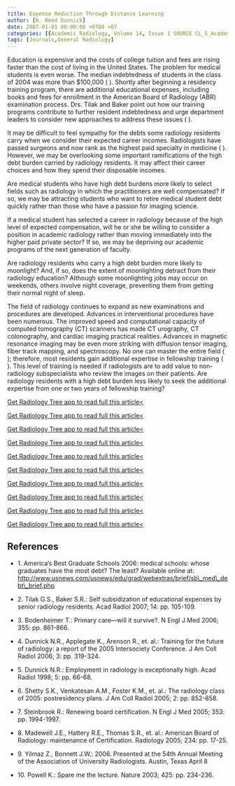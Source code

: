 ```yaml
---
title: Expense Reduction Through Distance Learning
author: [N. Reed Dunnick]
date: 2007-01-01 00:00:00 +0700 +07
categories: [{Academic Radiology, Volume 14, Issue 1 SOURCE CL_S_AcademicRadiologyVolume14Issue1 1}]
tags: [Journals,General Radiology]
---
```

Education is expensive and the costs of college tuition and fees are rising faster than the cost of living in the United States. The problem for medical students is even worse. The median indebtedness of students in the class of 2004 was more than $100,000 ( ). Shortly after beginning a residency training program, there are additional educational expenses, including books and fees for enrollment in the American Board of Radiology (ABR) examination process. Drs. Tilak and Baker point out how our training programs contribute to further resident indebtedness and urge department leaders to consider new approaches to address these issues ( ).

It may be difficult to feel sympathy for the debts some radiology residents carry when we consider their expected career incomes. Radiologists have passed surgeons and now rank as the highest paid specialty in medicine ( ). However, we may be overlooking some important ramifications of the high debt burden carried by radiology residents. It may affect their career choices and how they spend their disposable incomes.

Are medical students who have high debt burdens more likely to select fields such as radiology in which the practitioners are well compensated? If so, we may be attracting students who want to retire medical student debt quickly rather than those who have a passion for imaging science.

If a medical student has selected a career in radiology because of the high level of expected compensation, will he or she be willing to consider a position in academic radiology rather than moving immediately into the higher paid private sector? If so, we may be depriving our academic programs of the next generation of faculty.

Are radiology residents who carry a high debt burden more likely to moonlight? And, if so, does the extent of moonlighting detract from their radiology education? Although some moonlighting jobs may occur on weekends, others involve night coverage, preventing them from getting their normal night of sleep.

The field of radiology continues to expand as new examinations and procedures are developed. Advances in interventional procedures have been numerous. The improved speed and computational capacity of computed tomography (CT) scanners has made CT urography, CT colonography, and cardiac imaging practical realities. Advances in magnetic resonance imaging may be even more striking with diffusion tensor imaging, fiber track mapping, and spectroscopy. No one can master the entire field ( ); therefore, most residents gain additional expertise in fellowship training ( ). This level of training is needed if radiologists are to add value to non-radiology subspecialists who review the images on their patients. Are radiology residents with a high debt burden less likely to seek the additional expertise from one or two years of fellowship training?

[Get Radiology Tree app to read full this article<](https://clinicalpub.com/app)

[Get Radiology Tree app to read full this article<](https://clinicalpub.com/app)

[Get Radiology Tree app to read full this article<](https://clinicalpub.com/app)

[Get Radiology Tree app to read full this article<](https://clinicalpub.com/app)

[Get Radiology Tree app to read full this article<](https://clinicalpub.com/app)

[Get Radiology Tree app to read full this article<](https://clinicalpub.com/app)

[Get Radiology Tree app to read full this article<](https://clinicalpub.com/app)

[Get Radiology Tree app to read full this article<](https://clinicalpub.com/app)

[Get Radiology Tree app to read full this article<](https://clinicalpub.com/app)

[Get Radiology Tree app to read full this article<](https://clinicalpub.com/app)

## References

- 1\.  America’s Best Graduate Schools 2006: medical schools: whose graduates have the most debt? The least? Available online at:  http://www.usnews.com/usnews/edu/grad/webextras/brief/sb\_med\_debt\_brief.php

- 2\. Tilak G.S., Baker S.R.: Self subsidization of educational expenses by senior radiology residents. Acad Radiol 2007; 14: pp. 105-109.


- 3\. Bodenheimer T.: Primary care—will it survive?. N Engl J Med 2006; 355: pp. 861-866.


- 4\. Dunnick N.R., Applegate K., Arenson R., et. al.: Training for the future of radiology: a report of the 2005 Intersociety Conference. J Am Coll Radiol 2006; 3: pp. 319-324.


- 5\. Dunnick N.R.: Employment in radiology is exceptionally high. Acad Radiol 1998; 5: pp. 66-68.


- 6\. Shetty S.K., Venkatesan A.M., Foster K.M., et. al.: The radiology class of 2005: postresidency plans. J Am Coll Radiol 2005; 2: pp. 852-858.


- 7\. Steinbrook R.: Renewing board certification. N Engl J Med 2005; 353: pp. 1994-1997.


- 8\. Madewell J.E., Hattery R.E., Thomas S.R., et. al.: American Board of Radiology: maintenance of Certification. Radiology 2005; 234: pp. 17-25.


- 9\. Yilmaz Z., Bonnett J.W.: 2006. Presented at the 54th Annual Meeting of the Association of University Radiologists. Austin, Texas April 8


- 10\. Powell K.: Spare me the lecture. Nature 2003; 425: pp. 234-236.